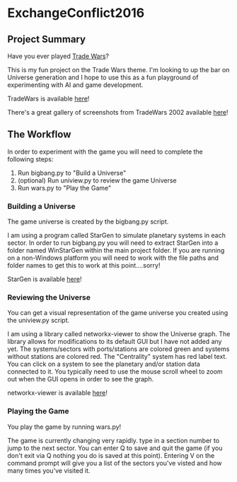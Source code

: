 # ExchangeConflict2016

## Project Summary
Have you ever played [Trade Wars](https://en.wikipedia.org/wiki/Trade_Wars "Trade Wars Wiki")?  

This is my fun project on the Trade Wars theme.  I'm looking to up the bar on Universe generation 
and I hope to use this as a fun playground of experimenting with AI and game development.

TradeWars is available [here](http://www.eisonline.com/ "EIS")!  

There's a great gallery of screenshots from TradeWars 2002 available [here](http://www.mobygames.com/game/dos/trade-wars-2002/screenshots "TradeWars 2002 Gallery")!  

## The Workflow
In order to experiment with the game you will need to complete the following steps:

1. Run bigbang.py to "Build a Universe"
2. (optional) Run uniview.py to review the game Universe
3. Run wars.py to "Play the Game"

### Building a Universe
The game universe is created by the bigbang.py script.  

I am using a program called StarGen to simulate planetary systems in each sector.  In order to run bigbang.py you will need to extract StarGen into a folder named WinStarGen within the main project folder.  If you are running on a non-Windows platform you will need to work with the file paths and folder names to get this to work at this point....sorry!

StarGen is available [here](http://www.eldacur.com/~brons/NerdCorner/StarGen/StarGen.html "StarGen")!

### Reviewing the Universe
You can get a visual representation of the game universe you created using the uniview.py script.  

I am using a library called networkx-viewer to show the Universe graph.  The library allows for modifications to its default GUI but I have not added any yet.  The systems/sectors with ports/stations are colored green and systems without stations are colored red.  The "Centrality" system has red label text.  You can click on a system to see the planetary and/or station data connected to it.  You typically need to use the mouse scroll wheel to zoom out when the GUI opens in order to see the graph.    

networkx-viewer is available [here](https://github.com/jsexauer/networkx_viewer "networkx-voewer")!

### Playing the Game
You play the game by running wars.py!

The game is currently changing very rapidly.  type in a section number to jump to the next sector.  You can enter Q to save and quit the game (if you don't exit via Q nothing you do is saved at this point).  Entering V on the command prompt will give you a list of the sectors you've visted and how many times you've visited it.
